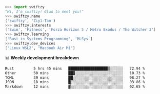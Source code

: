 ```python
>>> import swiftzy
"Hi, I'm swiftzy! Glad to meet you!"
>>> swiftzy.name
('swiftzy', 'Ziy1-Tan')
>>> swiftzy.interests
['Swim', 'Fitness', 'Forza Horizon 5 / Metro Exodus / The Witcher 3']
>>> swiftzy.learning
['Rust in Systems Programming', 'MLSys']
>>> swiftzy.dev_devices
["Linux WSL2", "Macbook Air M1"]
```
📊 **Weekly development breakdown**
<!--START_SECTION:waka-->

```txt
Rust         5 hrs 45 mins   ██████████████████▒░░░░░░   72.94 %
Other        50 mins         ██▓░░░░░░░░░░░░░░░░░░░░░░   10.73 %
TOML         39 mins         ██░░░░░░░░░░░░░░░░░░░░░░░   08.27 %
JSON         18 mins         █░░░░░░░░░░░░░░░░░░░░░░░░   03.86 %
Markdown     12 mins         ▓░░░░░░░░░░░░░░░░░░░░░░░░   02.65 %
```

<!--END_SECTION:waka-->
